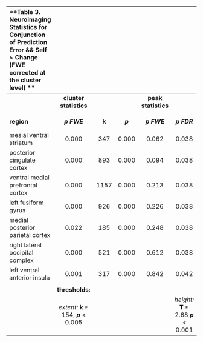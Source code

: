 |**Table 3. Neuroimaging Statistics for Conjunction of Prediction Error && Self > Change (FWE corrected at the cluster level) **|||||||||||
|:-|:-:|:-:|:-:|:-:|:-:|:-:|:-:|:-:|:-:|:-:|
| |**cluster statistics**|||**peak statistics**||||**MNI coordinates**|||
| |||||||||||
|**region**|***p FWE***|**k**|***p***|***p FWE***|***p FDR***|***T max***|***Z max***| **x** | **y** | **z**|
| mesial ventral striatum          | 0.000 |  347 | 0.000 | 0.062 | 0.038 | 5.63 | 4.91 | -6  |  10  |  -8  |
| posterior cingulate cortex       | 0.000 |  893 | 0.000 | 0.094 | 0.038 | 5.49 | 4.81 | -6  | -48  |  28  |
| ventral medial prefrontal cortex | 0.000 | 1157 | 0.000 | 0.213 | 0.038 | 5.19 | 4.60 | -8  |  48  |  -8  |
| left fusiform gyrus              | 0.000 |  926 | 0.000 | 0.226 | 0.038 | 5.16 | 4.58 |-48  | -68  | -16  |
| medial posterior parietal cortex | 0.022 |  185 | 0.000 | 0.248 | 0.038 | 5.13 | 4.56 | 24  | -54  | -20  | 
| right lateral occipital complex  | 0.000 |  521 | 0.000 | 0.612 | 0.038 | 4.71 | 4.25 |  8  | -86  | -10  |
| left ventral anterior insula     | 0.001 |  317 | 0.000 | 0.842 | 0.042 | 4.47 | 4.06 |-34  | -24  |  52  |
| |||||||||||
| |**thresholds:**|||||| |**image data**|||
| |*extent:* **k** ≥ 154, ***p*** < 0.005|||| *height:*  **T** ≥ 2.68 ***p*** < 0.001||| **voxels:** 149965| **resels:** 1780.8|*df: 48*|